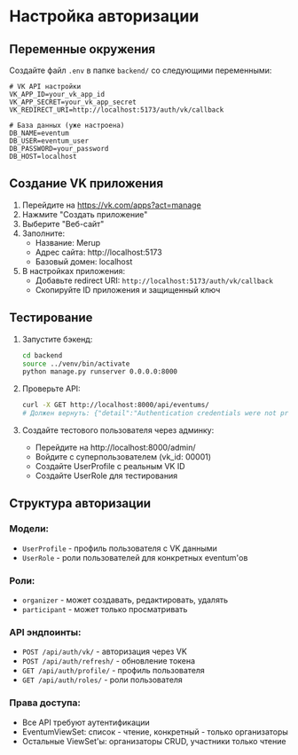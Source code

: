 # Настройка авторизации

## Переменные окружения

Создайте файл `.env` в папке `backend/` со следующими переменными:

```env
# VK API настройки
VK_APP_ID=your_vk_app_id
VK_APP_SECRET=your_vk_app_secret
VK_REDIRECT_URI=http://localhost:5173/auth/vk/callback

# База данных (уже настроена)
DB_NAME=eventum
DB_USER=eventum_user
DB_PASSWORD=your_password
DB_HOST=localhost
```

## Создание VK приложения

1. Перейдите на https://vk.com/apps?act=manage
2. Нажмите "Создать приложение"
3. Выберите "Веб-сайт"
4. Заполните:
   - Название: Merup
   - Адрес сайта: http://localhost:5173
   - Базовый домен: localhost
5. В настройках приложения:
   - Добавьте redirect URI: `http://localhost:5173/auth/vk/callback`
   - Скопируйте ID приложения и защищенный ключ

## Тестирование

1. Запустите бэкенд:
   ```bash
   cd backend
   source ../venv/bin/activate
   python manage.py runserver 0.0.0.0:8000
   ```

2. Проверьте API:
   ```bash
   curl -X GET http://localhost:8000/api/eventums/
   # Должен вернуть: {"detail":"Authentication credentials were not provided."}
   ```

3. Создайте тестового пользователя через админку:
   - Перейдите на http://localhost:8000/admin/
   - Войдите с суперпользователем (vk_id: 00001)
   - Создайте UserProfile с реальным VK ID
   - Создайте UserRole для тестирования

## Структура авторизации

### Модели:
- `UserProfile` - профиль пользователя с VK данными
- `UserRole` - роли пользователей для конкретных eventum'ов

### Роли:
- `organizer` - может создавать, редактировать, удалять
- `participant` - может только просматривать

### API эндпоинты:
- `POST /api/auth/vk/` - авторизация через VK
- `POST /api/auth/refresh/` - обновление токена
- `GET /api/auth/profile/` - профиль пользователя
- `GET /api/auth/roles/` - роли пользователя

### Права доступа:
- Все API требуют аутентификации
- EventumViewSet: список - чтение, конкретный - только организаторы
- Остальные ViewSet'ы: организаторы CRUD, участники только чтение
